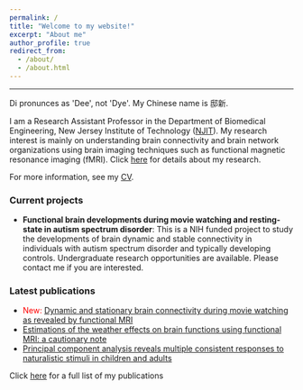 ```yaml
---
permalink: /
title: "Welcome to my website!"
excerpt: "About me"
author_profile: true
redirect_from: 
  - /about/
  - /about.html
---
```


---
Di pronunces as 'Dee', not 'Dye'. My Chinese name is 邸新.  

I am a Research Assistant Professor in the Department of Biomedical Engineering, New Jersey Institute of Technology ([NJIT](https://people.njit.edu/faculty/dixin)). My research interest is mainly on understanding brain connectivity and brain network organizations using brain imaging techniques such as functional magnetic resonance imaging (fMRI). Click [here](https://www.dixin.info/research/) for details about my research.

For more information, see my [CV](https://www.dixin.info/files/CV_XinDi.pdf). 

### Current projects
* **Functional brain developments during movie watching and resting-state in autism spectrum disorder**: This is a NIH funded project to study the developments of brain dynamic and stable connectivity in individuals with autism spectrum disorder and typically developing controls. Undergraduate research opportunities are available. Please contact me if you are interested. 

### Latest publications
* <span style="color:red">New:</span> [Dynamic and stationary brain connectivity during movie watching as revealed by functional MRI](https://doi.org/10.1007/s00429-022-02522-w)
* [Estimations of the weather effects on brain functions using functional MRI: a cautionary note](https://doi.org/10.1002/hbm.25576)
* [Principal component analysis reveals multiple consistent responses to naturalistic stimuli in children and adults](https://doi.org/10.1002/hbm.25568)

Click [here](https://www.dixin.info/publications/) for a full list of my publications
